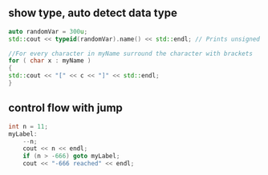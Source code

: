 ## show type, auto detect data type

```c++
auto randomVar = 300u;
std::cout << typeid(randomVar).name() << std::endl; // Prints unsigned int
```

```c++
//For every character in myName surround the character with brackets
for ( char x : myName )
{	
std::cout << "[" << c << "]" << std::endl; 
}
```

## control flow with jump

```c++
int n = 11;
myLabel:
	--n;
	cout << n << endl;
	if (n > -666) goto myLabel;
	cout << "-666 reached" << endl;
```


